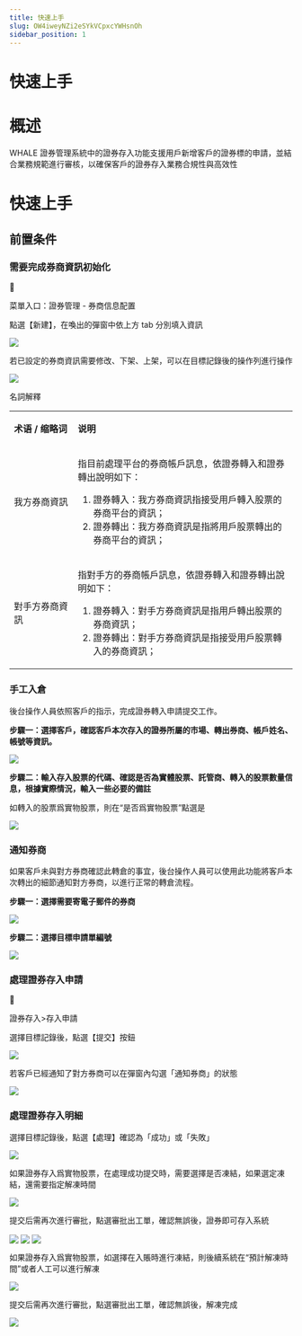 ```yaml
---
title: 快速上手
slug: OW4iweyNZi2eSYkVCpxcYWHsnOh
sidebar_position: 1
---
```



# 快速上手

# 概述

WHALE 證券管理系統中的證券存入功能支援用戶新增客戶的證券標的申請，並結合業務規範進行審核，以確保客戶的證券存入業務合規性與高效性

# 快速上手

## 前置条件

### 需要完成券商資訊初始化

<div class="callout callout-bg-6 callout-border-6">
<div class='callout-emoji'>📍</div>
<p>菜單入口：證券管理 - 券商信息配置</p>
</div>

點選【新建】，在喚出的彈窗中依上方 tab 分別填入資訊

<img src="/assets/S4W7buqatoiKFCx6RwncFDEHnO5.png" src-width="3886" src-height="1840" align="center"/>

若已設定的券商資訊需要修改、下架、上架，可以在目標記錄後的操作列進行操作

<img src="/assets/DHZUbZaZcoBcioxctSZchwcrnjc.png" src-width="3248" src-height="722" align="center"/>

名詞解釋

<table>
<colgroup>
<col width="179"/>
<col width="641"/>
</colgroup>
<tbody>
<tr><td><p><b>术语 / 缩略词</b></p></td><td><p><b>说明</b></p></td></tr>
<tr><td><p>我方券商資訊</p></td><td><p>指目前處理平台的券商帳戶訊息，依證券轉入和證券轉出說明如下：</p>
<ol>
<li>證券轉入：我方券商資訊指接受用戶轉入股票的券商平台的資訊；</li>
<li>證券轉出：我方券商資訊是指將用戶股票轉出的券商平台的資訊；</li>
</ol></td></tr>
<tr><td><p>對手方券商資訊</p></td><td><p>指對手方的券商帳戶訊息，依證券轉入和證券轉出說明如下：</p>
<ol>
<li>證券轉入：對手方券商資訊是指用戶轉出股票的券商資訊；</li>
<li>證券轉出：對手方券商資訊是指接受用戶股票轉入的券商資訊；</li>
</ol></td></tr>
</tbody>
</table>

### 手工入倉

後台操作人員依照客戶的指示，完成證券轉入申請提交工作。

<b>步驟一：選擇客戶，確認客戶本次存入的證券所屬的市場、轉出券商、帳戶姓名、帳號等資訊。</b>

<img src="/assets/Z3AJbkZyIopjlyx63EEc9WLYn5H.png" src-width="3814" src-height="1758" align="center"/>

<b>步驟二：輸入存入股票的代碼、確認是否為實體股票、託管商、轉入的股票數量信息，根據實際情況，輸入一些必要的備註</b>

如轉入的股票爲實物股票，則在“是否爲實物股票”點選是

<img src="/assets/OcapbiHJSoWS1ox06ZncCXS7nkf.png" src-width="3812" src-height="1852" align="center"/>

### 通知券商

如果客戶未與對方券商確認此轉倉的事宜，後台操作人員可以使用此功能將客戶本次轉出的細節通知對方券商，以進行正常的轉倉流程。

<b>步驟一：選擇需要寄電子郵件的券商</b>

<img src="/assets/Wn16bRSK7oMC7wxgGpbc7dwfnMU.png" src-width="3814" src-height="1852" align="center"/>

<b>步驟二：選擇目標申請單編號</b>

<img src="/assets/USMjbblxRomX0TxgoEUcm8Ffn8d.png" src-width="3834" src-height="1858" align="center"/>

### 處理證券存入申請

<div class="callout callout-bg-6 callout-border-6">
<div class='callout-emoji'>📍</div>
<p>證券存入&gt;存入申請</p>
</div>

選擇目標記錄後，點選【提交】按鈕

<img src="/assets/Sad3bbk0OoERW1xmRp0caIAXnsf.png" src-width="3818" src-height="1772" align="center"/>

若客戶已經通知了對方券商可以在彈窗內勾選「通知券商」的狀態

<img src="/assets/JJ2ebGs5uoUR2fxQHVmcwIn4n1b.png" src-width="3840" src-height="1858" align="center"/>

### 處理證券存入明細

選擇目標記錄後，點選【處理】確認為「成功」或「失敗」

<img src="/assets/E5uKbCWIloKplCxBUuwcnl7hnNh.png" src-width="3774" src-height="1124" align="center"/>

如果證券存入爲實物股票，在處理成功提交時，需要選擇是否凍結，如果選定凍結，還需要指定解凍時間

<img src="/assets/Lyodb0PS5ovgK1xDHxocBUlhn6f.png" src-width="2330" src-height="1054" align="center"/>

提交后需再次進行審批，點選審批出工單，確認無誤後，證券即可存入系統

<img src="/assets/DJzPb24zYo9l5sx3VVYcoeXVnNe.png" src-width="3774" src-height="838" align="center"/>

<img src="/assets/C1aBb3mxToQpDMx6Cf3cfGUTnVd.png" src-width="1560" src-height="1764" align="center"/>

<img src="/assets/VH9QbLGWSoLeglxBfPKcijmznjW.png" src-width="3318" src-height="926" align="center"/>

如果證券存入爲實物股票，如選擇在入賬時進行凍結，則後續系統在“預計解凍時間”或者人工可以進行解凍

<img src="/assets/Lf7Ob51T6olZLkxx1dwcE0Zgnjb.png" src-width="2342" src-height="1162" align="center"/>

提交后需再次進行審批，點選審批出工單，確認無誤後，解凍完成

<img src="/assets/HxObbPrRmov43XxidM3c4oi1nYe.png" src-width="2358" src-height="1240" align="center"/>

## 
